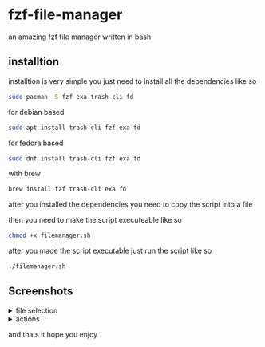 
# fzf-file-manager
an amazing fzf file manager written in bash

## installtion
installtion is very simple you just need to install all the dependencies like so 

```sh
sudo pacman -S fzf exa trash-cli fd
```
for debian based
```sh
sudo apt install trash-cli fzf exa fd
```
for fedora based
```sh
sudo dnf install trash-cli fzf exa fd
```
with brew
```sh
brew install fzf trash-cli exa fd
```
after you installed the dependencies you need to copy the script into a file 

then you need to make the script executeable like so

```sh
chmod +x filemanager.sh
```

after you made the script executable just run the script like so
```sh
./filemanager.sh
```
## Screenshots

<details>
  <summary>file selection </summary>
  <img src="imgs/Screenshot%from%2025-09-23%20-58-24.png" alt="Screenshot 1" width="600"/>
</details>

<details>
  <summary>actions</summary>
  <img src="imgs/Screenshot%20from%202025-09-23%2020-49-11.png" alt="Screenshot 2" width="600"/>
</details>


and thats it hope you enjoy
